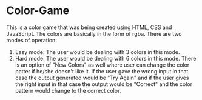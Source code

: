 # Color-Game
This is a color game that was being created using HTML, CSS and JavaScript. The colors are basically in the form of rgba. There are two modes of operation:
1. Easy mode: The user would be dealing with 3 colors in this mode. 
2. Hard mode: The user would be dealing with 6 colors in this mode. 
There is an option of "New Colors" as well where user can change the color patter if he/she doesn't like it. 
If the user gave the wrong input in that case the output generated would be "Try Again" and if the user gives the right input in that case the output would be "Correct" and the color pattern would change to the correct color. 
